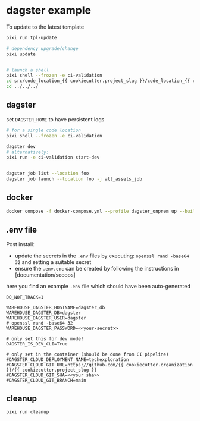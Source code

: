 # dagster example

To update to the latest template

```bash
pixi run tpl-update
```

```bash
# dependency upgrade/change
pixi update


# launch a shell
pixi shell --frozen -e ci-validation
cd src/code_location_{{ cookiecutter.project_slug }}/code_location_{{ cookiecutter.project_slug }}_dbt/ && dbt deps
cd ../../../
```

## dagster

set `DAGSTER_HOME` to have persistent logs

```bash
# for a single code location
pixi shell --frozen -e ci-validation

dagster dev
# alternatively:
pixi run -e ci-validation start-dev


dagster job list --location foo
dagster job launch --location foo -j all_assets_job
```

## docker

```bash
docker compose -f docker-compose.yml --profile dagster_onprem up --build
```




## .env  file

Post install:

- update the secrets in the `.env` files by executing: `openssl rand -base64 32` and setting a suitable secret
- ensure the `.env.enc` can be created by following the instructions in [documentation/secops]

here you find an example `.env` file which should have been auto-generated

```
DO_NOT_TRACK=1

WAREHOUSE_DAGSTER_HOSTNAME=dagster_db
WAREHOUSE_DAGSTER_DB=dagster
WAREHOUSE_DAGSTER_USER=dagster
# openssl rand -base64 32
WAREHOUSE_DAGSTER_PASSWORD=<<your-secret>>

# only set this for dev mode!
DAGSTER_IS_DEV_CLI=True

# only set in the container (should be done from CI pipeline)
#DAGSTER_CLOUD_DEPLOYMENT_NAME=techexploration
#DAGSTER_CLOUD_GIT_URL=https://github.com/{{ cookiecutter.organization }}/{{ cookiecutter.project_slug }}
#DAGSTER_CLOUD_GIT_SHA=<<your sha>>
#DAGSTER_CLOUD_GIT_BRANCH=main
```

## cleanup

```bash
pixi run cleanup
```